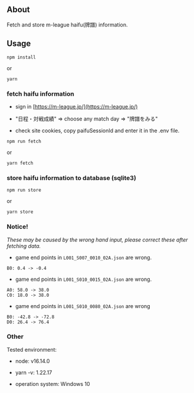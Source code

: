 ## About

Fetch and store m-league haifu(牌譜) information.

## Usage

```shell
npm install
```

or

```shell
yarn
```

### fetch haifu information

- sign in [https://m-league.jp/](https://m-league.jp/)

- "日程・対戦成績" => choose any match day => "牌譜をみる"

- check site cookies, copy paifuSessionId and enter it in the .env file.

```shell
npm run fetch
```

or

```shell
yarn fetch
```

### store haifu information to database (sqlite3)

```shell
npm run store
```

or

```shell
yarn store
```

### Notice!

_These may be caused by the wrong hand input, please correct these after fetching data._

- game end points in `L001_S007_0010_02A.json` are wrong.

```
B0: 0.4 -> -0.4
```

- game end points in `L001_S010_0015_02A.json` are wrong.

```
A0: 58.0 -> 38.0
C0: 18.0 -> 38.0
```

- game end points in `L001_S010_0080_02A.json` are wrong

```
B0: -42.8 -> -72.8
D0: 26.4 -> 76.4
```

### Other

Tested environment:

- node: v16.14.0

- yarn -v: 1.22.17

- operation system: Windows 10
